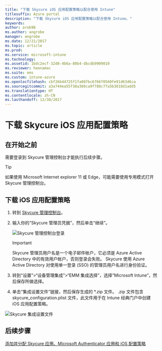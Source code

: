 ```yaml
---
title: "下载 Skycure iOS 应用配置策略以配合使用 Intune"
titlesuffix: Azure portal
description: "下载 Skycure iOS 应用配置策略以配合使用 Intune。"
keywords: 
author: arob98
ms.author: angrobe
manager: angrobe
ms.date: 12/21/2017
ms.topic: article
ms.prod: 
ms.service: microsoft-intune
ms.technology: 
ms.assetid: 1bdc2ecf-32d0-4b6a-80b4-dbcdb9909010
ms.reviewer: heenamac
ms.suite: ems
ms.custom: intune-azure
ms.openlocfilehash: cbf26b44725f1fa08fbc6766f0560fe91d63d6ca
ms.sourcegitcommit: a3a744ea55f38a360ca9f788c77a5b3018d1add5
ms.translationtype: HT
ms.contentlocale: zh-CN
ms.lasthandoff: 12/30/2017
---
```

# <a name="download-skycure-ios-app-configuration-policy"></a>下载 Skycure iOS 应用配置策略

## <a name="before-you-begin"></a>在开始之前

需要登录到 Skycure 管理控制台才能执行后续步骤。

> [!TIP] 
> 如果使用 Microsoft Internet explorer 11 或 Edge，可能需要使用专用模式打开 Skycure 管理控制台。

## <a name="to-download-the-ios-app-configuration-policy"></a>下载 iOS 应用配置策略

1.  转到 [Skycure 管理控制台](https://aad.skycure.com)。

2.  输入你的“Skycure 管理员凭据”，然后单击“继续”。

    ![Skycure 管理控制台登录](./media/skycure-ios-app-1.png)

    > [!IMPORTANT] 
    > Skycure 管理员用户名是一个电子邮件帐户，它必须是 Azure Active Directory 中的有效用户帐户，否则登录会失败。 Skycure 使用 Azure Active Directory 对使用单一登录 (SSO) 的管理员用户名进行身份验证。

3.  转到“设置”&gt;“设备管理集成”&gt;“EMM 集成选择”，选择“Microsoft Intune”，然后保存所做选择。

4.  单击“集成设置文件”链接，然后保存生成的 \*.zip 文件。 .zip 文件包含 skycure\_configuration.plist 文件，此文件用于在 Intune 经典门户中创建 iOS 应用配置策略。

![Skycure 集成设置文件](./media/skycure-ios-app-2.png)

## <a name="next-steps"></a>后续步骤

[添加并分配 Skycure 应用、Microsoft Authenticator 应用和 iOS 配置策略](mtd-apps-ios-app-configuration-policy-add-assign.md)
